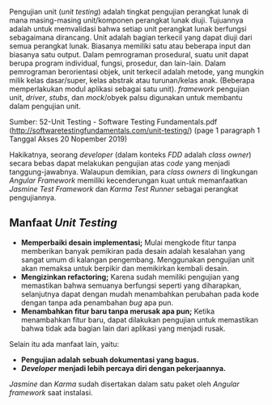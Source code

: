 Pengujian unit (_unit testing_) adalah tingkat pengujian perangkat lunak di mana masing-masing unit/komponen perangkat lunak diuji. Tujuannya adalah untuk memvalidasi bahwa setiap unit perangkat lunak berfungsi sebagaimana dirancang. Unit adalah bagian terkecil yang dapat diuji dari semua perangkat lunak. Biasanya memiliki satu atau beberapa input dan biasanya satu output. Dalam pemrograman prosedural, suatu unit dapat berupa program individual, fungsi, prosedur, dan lain-lain. Dalam pemrograman berorientasi objek, unit terkecil adalah metode, yang mungkin milik kelas dasar/super, kelas abstrak atau turunan/kelas anak. (Beberapa memperlakukan modul aplikasi sebagai satu unit). _framework_ pengujian unit, _driver_, _stubs_, dan _mock_/obyek palsu digunakan untuk membantu dalam pengujian unit.

Sumber: 52-Unit Testing - Software Testing Fundamentals.pdf
        (http://softwaretestingfundamentals.com/unit-testing/)
        (page 1 paragraph 1 Tanggal Akses 20 Nopember 2019)

Hakikatnya, seorang _developer_ (dalam konteks _FDD_ adalah _class owner_) secara bebas dapat melakukan pengujian atas _code_ yang menjadi tanggung-jawabnya. Walaupun demikian, para _class owners_ di lingkungan _Angular Framework_ memiliki kecenderungan kuat untuk memanfaatkan _Jasmine Test Framework_ dan _Karma Test Runner_ sebagai perangkat pengujiannya.

## Manfaat _Unit Testing_

- **Memperbaiki desain implementasi;**
    Mulai mengkode fitur tanpa memberikan banyak pemikiran pada desain adalah kesalahan yang sangat umum di kalangan pengembang. Menggunakan pengujian unit akan memaksa untuk berpikir dan memikirkan kembali desain.
- **Mengizinkan refactoring;**
    Karena sudah memiliki pengujian yang memastikan bahwa semuanya berfungsi seperti yang diharapkan, selanjutnya dapat dengan mudah menambahkan perubahan pada kode dengan tanpa ada penambahan _bug_ apa pun.
- **Menambahkan fitur baru tanpa merusak apa pun;**
    Ketika menambahkan fitur baru, dapat dilakukan pengujian untuk memastikan bahwa tidak ada bagian lain dari aplikasi yang menjadi rusak.

Selain itu ada manfaat lain, yaitu:

- **Pengujian adalah sebuah dokumentasi yang bagus.**
- **_Developer_ menjadi lebih percaya diri dengan pekerjaannya.**

_Jasmine_ dan _Karma_ sudah disertakan dalam satu paket oleh _Angular framework_ saat instalasi.
